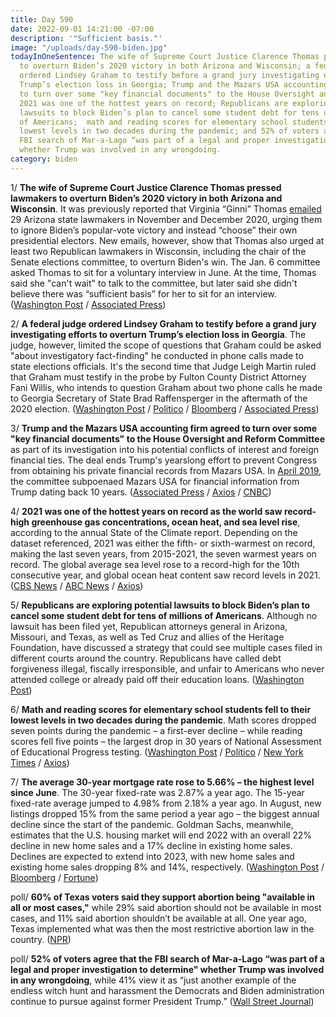 ```yaml
---
title: Day 590
date: 2022-09-01 14:21:00 -07:00
description: '"Sufficient basis."'
image: "/uploads/day-590-biden.jpg"
todayInOneSentence: The wife of Supreme Court Justice Clarence Thomas pressed lawmakers
  to overturn Biden’s 2020 victory in both Arizona and Wisconsin; a federal judge
  ordered Lindsey Graham to testify before a grand jury investigating efforts to overturn
  Trump’s election loss in Georgia; Trump and the Mazars USA accounting firm agreed
  to turn over some "key financial documents" to the House Oversight and Reform Committee;
  2021 was one of the hottest years on record; Republicans are exploring potential
  lawsuits to block Biden’s plan to cancel some student debt for tens of millions
  of Americans;  math and reading scores for elementary school students fell to their
  lowest levels in two decades during the pandemic; and 52% of voters agree that the
  FBI search of Mar-a-Lago “was part of a legal and proper investigation to determine"
  whether Trump was involved in any wrongdoing.
category: biden
---
```


1/ **The wife of Supreme Court Justice Clarence Thomas pressed lawmakers to overturn Biden’s 2020 victory in both Arizona and Wisconsin**. It was previously reported that Virginia “Ginni” Thomas [emailed](https://www.washingtonpost.com/investigations/2022/06/10/ginni-thomas-election-arizona-lawmakers/) 29 Arizona state lawmakers in November and December 2020, urging them to ignore Biden’s popular-vote victory and instead “choose” their own presidential electors. New emails, however, show that Thomas also urged at least two Republican lawmakers in Wisconsin, including the chair of the Senate elections committee, to overturn Biden's win. The Jan. 6 committee asked Thomas to sit for a voluntary interview in June. At the time, Thomas said she "can't wait" to talk to the committee, but later said she didn't believe there was “sufficient basis” for her to sit for an interview. ([Washington Post](https://www.washingtonpost.com/investigations/2022/09/01/ginni-thomas-wisconsin-bernier-tauchen/) / [Associated Press](https://apnews.com/article/capitol-siege-2022-midterm-elections-biden-us-supreme-court-technology-c01dc9baeb939d78772aca14d601c794))

2/ **A federal judge ordered Lindsey Graham to testify before a grand jury investigating efforts to overturn Trump’s election loss in Georgia**. The judge, however, limited the scope of questions that Graham could be asked "about investigatory fact-finding" he conducted in phone calls made to state elections officials. It's the second time that Judge Leigh Martin ruled that Graham must testify in the probe by Fulton County District Attorney Fani Willis, who intends to question Graham about two phone calls he made to Georgia Secretary of State Brad Raffensperger in the aftermath of the 2020 election. ([Washington Post](https://www.washingtonpost.com/national-security/2022/09/01/lindsey-graham-georgia-testify/) / [Politico](https://www.politico.com/news/2022/09/01/graham-subpoena-atlanta-trump-probe-00054527) / [Bloomberg](https://www.bloomberg.com/news/articles/2022-09-01/lindsey-graham-again-ordered-to-testify-in-georgia-vote-probe?sref=MIBMEEoj) / [Associated Press](https://apnews.com/article/2022-midterm-elections-donald-trump-georgia-constitutions-subpoenas-8ece126ef313ef0d31ecbbbcb9776eca))

3/ **Trump and the Mazars USA accounting firm agreed to turn over some "key financial documents" to the House Oversight and Reform Committee** as part of its investigation into his potential conflicts of interest and foreign financial ties. The deal ends Trump's yearslong effort to prevent Congress from obtaining his private financial records from Mazars USA.
In [April 2019](https://whatthefuckjusthappenedtoday.com/2019/04/12/day-813/), the committee subpoenaed Mazars USA for financial information from Trump dating back 10 years. ([Associated Press](https://apnews.com/article/donald-trump-personal-taxes-subpoenas-investigations-962ba3fef1ae51133a53005a289b675c) / [Axios](https://www.axios.com/2022/09/01/house-oversight-committee-trump-financial-documents) / [CNBC](https://www.cnbc.com/2022/09/01/trump-agrees-to-give-financial-records-to-house-oversight-committee.html))

4/ **2021 was one of the hottest years on record as the world saw record-high greenhouse gas concentrations, ocean heat, and sea level rise**, according to the annual State of the Climate report. Depending on the dataset referenced, 2021 was either the fifth- or sixth-warmest on record, making the last seven years, from 2015-2021, the seven warmest years on record. The global average sea level rose to a record-high for the 10th consecutive year, and global ocean heat content saw record levels in 2021. ([CBS News](https://www.cbsnews.com/news/2021-record-high-greenhouse-gases-ocean-heat-and-sea-level-rise-extreme-heat/) / [ABC News](https://abcnews.go.com/International/2021-record-high-greenhouse-gases-sea-levels-ocean/story?id=89108285) / [Axios](https://www.axios.com/2022/09/01/ocean-heat-reached-all-time-high-2021-report-finds))

5/ **Republicans are exploring potential lawsuits to block Biden’s plan to cancel some student debt for tens of millions of Americans**. Although no lawsuit has been filed yet, Republican attorneys general in Arizona, Missouri, and Texas, as well as Ted Cruz and allies of the Heritage Foundation, have discussed a strategy that could see multiple cases filed in different courts around the country. Republicans have called debt forgiveness illegal, fiscally irresponsible, and unfair to Americans who never attended college or already paid off their education loans. ([Washington Post](https://www.washingtonpost.com/us-policy/2022/09/01/republicans-sue-biden-student-debt/))

6/ **Math and reading scores for elementary school students fell to their lowest levels in two decades during the pandemic**. Math scores dropped seven points during the pandemic – a first-ever decline – while reading scores fell five points – the largest drop in 30 years of National Assessment of Educational Progress testing. ([Washington Post](https://www.washingtonpost.com/education/2022/09/01/student-test-scores-plunged-pandemic/) / [Politico](https://www.politico.com/news/2022/09/01/federal-school-test-scores-dropped-pandemic-00054414) / [New York Times](https://www.nytimes.com/2022/09/01/us/national-test-scores-math-reading-pandemic.html) / [Axios](https://www.axios.com/2022/09/01/students-covid-19-pandemic-learning-loss))

7/ **The average 30-year mortgage rate rose to 5.66% – the highest level since June**. The 30-year fixed-rate was 2.87% a year ago. The 15-year fixed-rate average jumped to 4.98% from 2.18% a year ago. In August, new listings dropped 15% from the same period a year ago – the biggest annual decline since the start of the pandemic. Goldman Sachs, meanwhile, estimates that the U.S. housing market will end 2022 with an overall 22% decline in new home sales and a 17% decline in existing home sales. Declines are expected to extend into 2023, with new home sales and existing home sales dropping 8% and 14%, respectively. ([Washington Post](https://www.washingtonpost.com/business/2022/09/01/mortgage-rates-soar-their-highest-levels-since-late-june/) / [Bloomberg](https://www.bloomberg.com/news/articles/2022-09-01/us-mortgage-rates-rise-hitting-highest-level-since-end-of-june?srnd=premium&sref=MIBMEEoj) / [Fortune](https://fortune.com/2022/08/31/housing-market-recession-to-be-even-bigger-in-2023-forecast-goldman-sachs/))

poll/ **60% of Texas voters said they support abortion being "available in all or most cases,"** while 29% said abortion should not be available in most cases, and 11% said abortion shouldn’t be available at all. One year ago, Texas implemented what was then the most restrictive abortion law in the country. ([NPR](https://www.npr.org/2022/09/01/1120472842/poll-one-year-after-sb-8-texans-express-strong-support-for-abortion-rights))

poll/ **52% of voters agree that the FBI search of Mar-a-Lago “was part of a legal and proper investigation to determine" whether Trump was involved in any wrongdoing**, while 41% view it as “just another example of the endless witch hunt and harassment the Democrats and Biden administration continue to pursue against former President Trump.” ([Wall Street Journal](https://www.wsj.com/articles/majority-of-voters-view-fbi-search-of-trumps-mar-a-lago-home-as-justified-wsj-poll-finds-11662024602?mod=politics_lead_pos6))